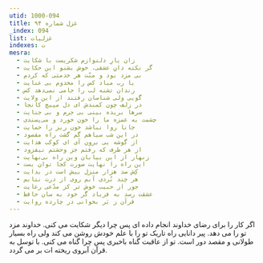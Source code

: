 ```yaml
---
utid: 1000-094
title: غزل شماره ۹۴
_index: 094
list: غزلیات
indexes: ت
mesra:
  - زان یارِ دلنوازم شکریست با شکایت
  - گر نکته دانِ عشقی، خوش بشنو این حکایت
  - بی مزد بود و منّت هر خدمتی که کردم
  - یا رب مباد کس را مخدوم بی عنایت
  - رندان تشنه لب را جامی نمی‌دهد کس
  - گویی ولی شناسان رفتند از این ولایت
  - در زلف چون کمندش ای دل مپیچ کانجا
  - سرها بریده بینی بی جرم و بی جنایت
  - چشمت به غمزه ما را خون خورد و می‌پسندی
  - جانا روا نباشد خون ریز را حمایت
  - در این شب سیاهم گم گشت راه مقصود
  - از گوشه یی برون آی ای کوکب هدایت
  - از هر طرف که رفتم جز وحشتم نیفزود
  - زنهار از این بیابان وین راه بی‌نهایت
  - این راه را نهایت صورت کجا توان بست
  - کِش صد هزار منزل بیش است در بدایت
  - هر چند بُردی آبم روی از درت نتابم
  - جور از حبیب خوش تر کز مدّعی رعایت
  - عشقت رسد به فریاد گر خود به سان حافظ
  - قرآن ز بَر بخوانی در چارده روایت
---
```

اگر کار را برای رضای خداوند انجام داده ای پس چرا دیگر شکایت می کنی. خداوند مزد تو را می دهد. پیر دانایی راه تاریک تو را با علم خودش روشن می کند ولی راه بسیار طولانی و مقصد دور است. تو از عاقبت گناه باخبری پس چرا گناه می کنی. با توسل به قرآن آبروی ریخته ات بر می گردد.
